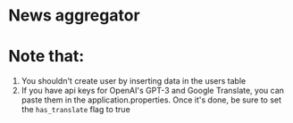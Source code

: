 # News aggregator

# Note that:
1) You shouldn't create user by inserting data in the users table
2) If you have api keys for OpenAI's GPT-3 and Google Translate, you can paste them in the application.properties. Once it's done, be sure to set the `has_translate` flag to true
